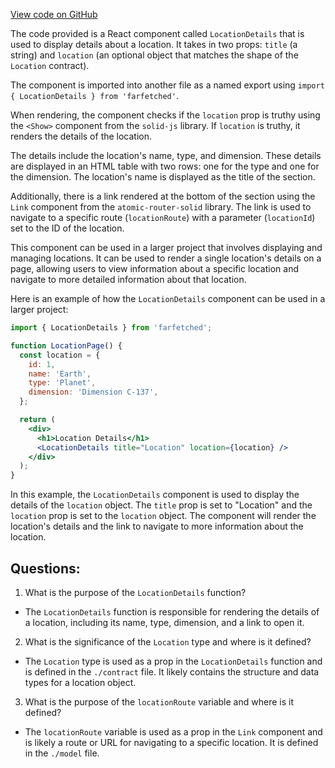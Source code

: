 [View code on GitHub](https://github.com/igorkamyshev/farfetched/apps/showcase/solid-real-world-rick-morty/src/entities/location/view.tsx)

The code provided is a React component called `LocationDetails` that is used to display details about a location. It takes in two props: `title` (a string) and `location` (an optional object that matches the shape of the `Location` contract).

The component is imported into another file as a named export using `import { LocationDetails } from 'farfetched'`.

When rendering, the component checks if the `location` prop is truthy using the `<Show>` component from the `solid-js` library. If `location` is truthy, it renders the details of the location.

The details include the location's name, type, and dimension. These details are displayed in an HTML table with two rows: one for the type and one for the dimension. The location's name is displayed as the title of the section.

Additionally, there is a link rendered at the bottom of the section using the `Link` component from the `atomic-router-solid` library. The link is used to navigate to a specific route (`locationRoute`) with a parameter (`locationId`) set to the ID of the location.

This component can be used in a larger project that involves displaying and managing locations. It can be used to render a single location's details on a page, allowing users to view information about a specific location and navigate to more detailed information about that location.

Here is an example of how the `LocationDetails` component can be used in a larger project:

```jsx
import { LocationDetails } from 'farfetched';

function LocationPage() {
  const location = {
    id: 1,
    name: 'Earth',
    type: 'Planet',
    dimension: 'Dimension C-137',
  };

  return (
    <div>
      <h1>Location Details</h1>
      <LocationDetails title="Location" location={location} />
    </div>
  );
}
```

In this example, the `LocationDetails` component is used to display the details of the `location` object. The `title` prop is set to "Location" and the `location` prop is set to the `location` object. The component will render the location's details and the link to navigate to more information about the location.
## Questions: 
 1. What is the purpose of the `LocationDetails` function?
- The `LocationDetails` function is responsible for rendering the details of a location, including its name, type, dimension, and a link to open it.

2. What is the significance of the `Location` type and where is it defined?
- The `Location` type is used as a prop in the `LocationDetails` function and is defined in the `./contract` file. It likely contains the structure and data types for a location object.

3. What is the purpose of the `locationRoute` variable and where is it defined?
- The `locationRoute` variable is used as a prop in the `Link` component and is likely a route or URL for navigating to a specific location. It is defined in the `./model` file.